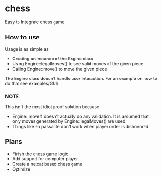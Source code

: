 # chess

Easy to Integrate chess game

## How to use

Usage is as simple as
- Creating an instance of the Engine class
- Using Engine::legalMoves() to see valid moves of the given piece
- Calling Engine::move() to move the given piece

The Engine class doesn't handle user interaction. For an example on how to do that
see examples/GUI/

### NOTE

This isn't the most idiot proof solution because
- Engine::move() doesn't actually do any validation. It is assumed that only moves generated by Engine::legalMoves() are used.
- Things like en passante don't work when player order is dishonored.

## Plans

- Finish the chess game logic
- Add support for computer player
- Create a netcat based chess game
- Optimize
